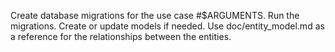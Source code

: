 Create database migrations for the use case #$ARGUMENTS.
Run the migrations.
Create or update models if needed.
Use doc/entity_model.md as a reference for the relationships between the entities.
